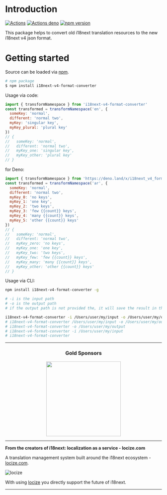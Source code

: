 # Introduction

[![Actions](https://github.com/i18next/i18next-v4-format-converter/workflows/node/badge.svg)](https://github.com/i18next/i18next-v4-format-converter/actions?query=workflow%3Anode)
[![Actions deno](https://github.com/i18next/i18next-v4-format-converter/workflows/deno/badge.svg)](https://github.com/i18next/i18next-v4-format-converter/actions?query=workflow%3Adeno)
[![npm version](https://img.shields.io/npm/v/i18next-v4-format-converter.svg?style=flat-square)](https://www.npmjs.com/package/i18next-v4-format-converter)

This package helps to convert old i18next translation resources to the new i18next v4 json format.

# Getting started

Source can be loaded via [npm](https://www.npmjs.com/package/i18next-v4-format-converter).

```bash
# npm package
$ npm install i18next-v4-format-converter
```

Usage via code:

```js
import { transformNamespace } from 'i18next-v4-format-converter'
const transformed = transformNamespace('en', {
  someKey: 'normal',
  different: 'normal two',
  myKey: 'singular key',
  myKey_plural: 'plural key'
})
// {
//   someKey: 'normal',
//   different: 'normal two',
//   myKey_one: 'singular key',
//   myKey_other: 'plural key'
// }
```

for Deno:

```js
import { transformNamespace } from 'https://deno.land/x/i18next_v4_format_converter/index.js'
const transformed = transformNamespace('ar', {
  someKey: 'normal',
  different: 'normal two',
  myKey_0: 'no keys',
  myKey_1: 'one key',
  myKey_2: 'two keys',
  myKey_3: 'few {{count}} keys',
  myKey_4: 'many {{count}} keys',
  myKey_5: 'other {{count}} keys'
})
// {
//   someKey: 'normal',
//   different: 'normal two',
//   myKey_zero: 'no keys',
//   myKey_one: 'one key',
//   myKey_two: 'two keys',
//   myKey_few: 'few {{count}} keys',
//   myKey_many: 'many {{count}} keys',
//   myKey_other: 'other {{count}} keys'
// }
```

Usage via CLI:

```sh
npm install i18next-v4-format-converter -g

# -i is the input path
# -o is the output path
# if the output path is not provided the, it will save the result in the input path (replaces existing files)

i18next-v4-format-converter -i /Users/user/my/input -o /Users/user/my/output
# i18next-v4-format-converter /Users/user/my/input -o /Users/user/my/output
# i18next-v4-format-converter -o /Users/user/my/output
# i18next-v4-format-converter -i /Users/user/my/input
# i18next-v4-format-converter
```

---

<h3 align="center">Gold Sponsors</h3>

<p align="center">
  <a href="https://locize.com/" target="_blank">
    <img src="https://raw.githubusercontent.com/i18next/i18next/master/assets/locize_sponsor_240.gif" width="240px">
  </a>
</p>

---

**From the creators of i18next: localization as a service - locize.com**

A translation management system built around the i18next ecosystem - [locize.com](https://locize.com).

![locize](https://locize.com/img/ads/github_locize.png)

With using [locize](http://locize.com/?utm_source=react_i18next_readme&utm_medium=github) you directly support the future of i18next.

---
